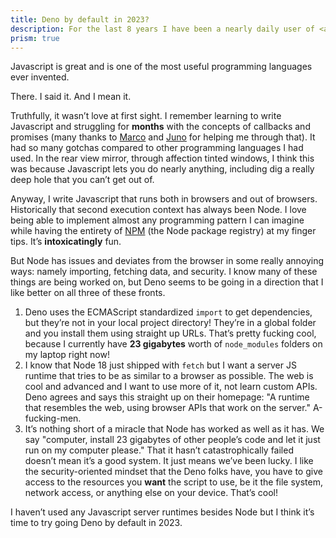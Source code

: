 ```yaml
---
title: Deno by default in 2023?
description: For the last 8 years I have been a nearly daily user of <a href="https://nodejs.org/">Node</a> but <a href="https://deno.land/">Deno</a> seems really neat and I want to use it more this year.
prism: true
---
```


Javascript is great and is one of the most useful programming languages ever invented.

There. I said it. And I mean it.

Truthfully, it wasn’t love at first sight. I remember learning to write Javascript and struggling for ******months****** with the concepts of callbacks and promises (many thanks to [Marco](http://msecret.me/) and [Juno](https://juno.lol/) for helping me through that). It had so many gotchas compared to other programming languages I had used. In the rear view mirror, through affection tinted windows, I think this was because Javascript lets you do nearly anything, including dig a really deep hole that you can’t get out of.

Anyway, I write Javascript that runs both in browsers and out of browsers. Historically that second execution context has always been Node. I love being able to implement almost any programming pattern I can imagine while having the entirety of <a href="npmjs.com/">NPM</a> (the Node package registry) at my finger tips. It’s **intoxicatingly** fun.

But Node has issues and deviates from the browser in some really annoying ways: namely importing, fetching data, and security. I know many of these things are being worked on, but Deno seems to be going in a direction that I like better on all three of these fronts.

1. Deno uses the ECMAScript standardized `import` to get dependencies, but they’re not in your local project directory! They’re in a global folder and you install them using straight up URLs. That’s pretty fucking cool, because I currently have **23 gigabytes** worth of <code>node_modules</code> folders on my laptop right now!
2. I know that Node 18 just shipped with `fetch` but I want a server JS runtime that tries to be as similar to a browser as possible. The web is cool and advanced and I want to use more of it, not learn custom APIs. Deno agrees and says this straight up on their homepage: "A runtime that resembles the web, using browser APIs that work on the server." A-fucking-men.
3. It’s nothing short of a miracle that Node has worked as well as it has. We say "computer, install 23 gigabytes of other people’s code and let it just run on my computer please." That it hasn’t catastrophically failed doesn’t mean it’s a good system. It just means we’ve been lucky. I like the security-oriented mindset that the Deno folks have, you have to give access to the resources you **want** the script to use, be it the file system, network access, or anything else on your device. That’s cool!

I haven’t used any Javascript server runtimes besides Node but I think it’s time to try going Deno by default in 2023.